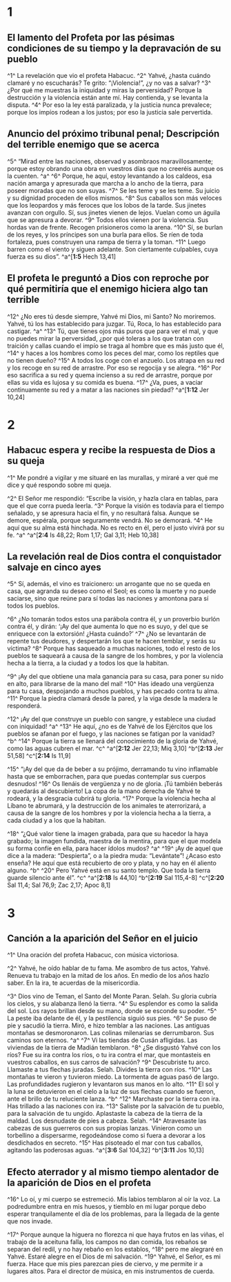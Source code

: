 # 1 
## El lamento del Profeta por las pésimas condiciones de su tiempo y la depravación de su pueblo
^1^ La revelación que vio el profeta Habacuc. ^2^ Yahvé, ¿hasta cuándo clamaré y no escucharás? Te grito: “¡Violencia!”, ¿y no vas a salvar? ^3^ ¿Por qué me muestras la iniquidad y miras la perversidad? Porque la destrucción y la violencia están ante mí. Hay contienda, y se levanta la disputa. ^4^ Por eso la ley está paralizada, y la justicia nunca prevalece; porque los impíos rodean a los justos; por eso la justicia sale pervertida. 

## Anuncio del próximo tribunal penal; Descripción del terrible enemigo que se acerca
^5^ “Mirad entre las naciones, observad y asombraos maravillosamente; porque estoy obrando una obra en vuestros días que no creeréis aunque os la cuenten. ^a^ ^6^ Porque, he aquí, estoy levantando a los caldeos, esa nación amarga y apresurada que marcha a lo ancho de la tierra, para poseer moradas que no son suyas. ^7^ Se les teme y se les teme. Su juicio y su dignidad proceden de ellos mismos. ^8^ Sus caballos son más veloces que los leopardos y más feroces que los lobos de la tarde. Sus jinetes avanzan con orgullo. Sí, sus jinetes vienen de lejos. Vuelan como un águila que se apresura a devorar. ^9^ Todos ellos vienen por la violencia. Sus hordas van de frente. Recogen prisioneros como la arena. ^10^ Sí, se burlan de los reyes, y los príncipes son una burla para ellos. Se ríen de toda fortaleza, pues construyen una rampa de tierra y la toman. ^11^ Luego barren como el viento y siguen adelante. Son ciertamente culpables, cuya fuerza es su dios”.
^a^[**1:5** Hech 13,41]

## El profeta le preguntó a Dios con reproche por qué permitiría que el enemigo hiciera algo tan terrible
^12^ ¿No eres tú desde siempre, Yahvé mi Dios, mi Santo? No moriremos. Yahvé, tú los has establecido para juzgar. Tú, Roca, lo has establecido para castigar. ^a^ ^13^ Tú, que tienes ojos más puros que para ver el mal, y que no puedes mirar la perversidad, ¿por qué toleras a los que tratan con traición y callas cuando el impío se traga al hombre que es más justo que él, ^14^ y haces a los hombres como los peces del mar, como los reptiles que no tienen dueño? ^15^ A todos los coge con el anzuelo. Los atrapa en su red y los recoge en su red de arrastre. Por eso se regocija y se alegra. ^16^ Por eso sacrifica a su red y quema incienso a su red de arrastre, porque por ellas su vida es lujosa y su comida es buena. ^17^ ¿Va, pues, a vaciar continuamente su red y a matar a las naciones sin piedad?
^a^[**1:12** Jer 10,24]

# 2 
## Habacuc espera y recibe la respuesta de Dios a su queja
^1^ Me pondré a vigilar y me situaré en las murallas, y miraré a ver qué me dice y qué respondo sobre mi queja. 

^2^ El Señor me respondió: “Escribe la visión, y hazla clara en tablas, para que el que corra pueda leerla. ^3^ Porque la visión es todavía para el tiempo señalado, y se apresura hacia el fin, y no resultará falsa. Aunque se demore, espérala, porque seguramente vendrá. No se demorará. ^4^ He aquí que su alma está hinchada. No es recto en él, pero el justo vivirá por su fe. ^a^ 
^a^[**2:4** Is 48,22; Rom 1,17; Gal 3,11; Heb 10,38]

## La revelación real de Dios contra el conquistador salvaje en cinco ayes
^5^ Sí, además, el vino es traicionero: un arrogante que no se queda en casa, que agranda su deseo como el Seol; es como la muerte y no puede saciarse, sino que reúne para sí todas las naciones y amontona para sí todos los pueblos. 

^6^ ¿No tomarán todos estos una parábola contra él, y un proverbio burlón contra él, y dirán: ‘¡Ay del que aumenta lo que no es suyo, y del que se enriquece con la extorsión! ¿Hasta cuándo?’ ^7^ ¿No se levantarán de repente tus deudores, y despertarán los que te hacen temblar, y serás su víctima? ^8^ Porque has saqueado a muchas naciones, todo el resto de los pueblos te saqueará a causa de la sangre de los hombres, y por la violencia hecha a la tierra, a la ciudad y a todos los que la habitan. 

^9^ ¡Ay del que obtiene una mala ganancia para su casa, para poner su nido en alto, para librarse de la mano del mal! ^10^ Has ideado una vergüenza para tu casa, despojando a muchos pueblos, y has pecado contra tu alma. ^11^ Porque la piedra clamará desde la pared, y la viga desde la madera le responderá. 

^12^ ¡Ay del que construye un pueblo con sangre, y establece una ciudad con iniquidad! ^a^ ^13^ He aquí, ¿no es de Yahvé de los Ejércitos que los pueblos se afanan por el fuego, y las naciones se fatigan por la vanidad? ^b^ ^14^ Porque la tierra se llenará del conocimiento de la gloria de Yahvé, como las aguas cubren el mar. ^c^ 
^a^[**2:12** Jer 22,13; Miq 3,10] ^b^[**2:13** Jer 51,58] ^c^[**2:14** Is 11,9]

^15^ “¡Ay del que da de beber a su prójimo, derramando tu vino inflamable hasta que se emborrachen, para que puedas contemplar sus cuerpos desnudos! ^16^ Os llenáis de vergüenza y no de gloria. ¡Tú también beberás y quedarás al descubierto! La copa de la mano derecha de Yahvé te rodeará, y la desgracia cubrirá tu gloria. ^17^ Porque la violencia hecha al Líbano te abrumará, y la destrucción de los animales te aterrorizará, a causa de la sangre de los hombres y por la violencia hecha a la tierra, a cada ciudad y a los que la habitan. 

^18^ “¿Qué valor tiene la imagen grabada, para que su hacedor la haya grabado; la imagen fundida, maestra de la mentira, para que el que modela su forma confíe en ella, para hacer ídolos mudos? ^a^ ^19^ ¡Ay de aquel que dice a la madera: “Despierta”, o a la piedra muda: “Levántate”! ¿Acaso esto enseña? He aquí que está recubierto de oro y plata, y no hay en él aliento alguno. ^b^ ^20^ Pero Yahvé está en su santo templo. Que toda la tierra guarde silencio ante él”. ^c^ 
^a^[**2:18** Is 44,10] ^b^[**2:19** Sal 115,4-8] ^c^[**2:20** Sal 11,4; Sal 76,9; Zac 2,17; Apoc 8,1]

# 3 
## Canción a la aparición del Señor en el juicio
^1^ Una oración del profeta Habacuc, con música victoriosa. 

^2^ Yahvé, he oído hablar de tu fama. Me asombro de tus actos, Yahvé. Renueva tu trabajo en la mitad de los años. En medio de los años hazlo saber. En la ira, te acuerdas de la misericordia. 

^3^ Dios vino de Teman, el Santo del Monte Paran. Selah. Su gloria cubría los cielos, y su alabanza llenó la tierra. ^4^ Su esplendor es como la salida del sol. Los rayos brillan desde su mano, donde se esconde su poder. ^5^ La peste iba delante de él, y la pestilencia siguió sus pies. ^6^ Se puso de pie y sacudió la tierra. Miró, e hizo temblar a las naciones. Las antiguas montañas se desmoronaron. Las colinas milenarias se derrumbaron. Sus caminos son eternos. ^a^ ^7^ Vi las tiendas de Cusán afligidas. Las viviendas de la tierra de Madián temblaron. ^8^ ¿Se disgustó Yahvé con los ríos? Fue su ira contra los ríos, o tu ira contra el mar, que montasteis en vuestros caballos, en sus carros de salvación? ^9^ Descubriste tu arco. Llamaste a tus flechas juradas. Selah. Divides la tierra con ríos. ^10^ Las montañas te vieron y tuvieron miedo. La tormenta de aguas pasó de largo. Las profundidades rugieron y levantaron sus manos en lo alto. ^11^ El sol y la luna se detuvieron en el cielo a la luz de sus flechas cuando se fueron, ante el brillo de tu reluciente lanza. ^b^ ^12^ Marchaste por la tierra con ira. Has trillado a las naciones con ira. ^13^ Saliste por la salvación de tu pueblo, para la salvación de tu ungido. Aplastaste la cabeza de la tierra de la maldad. Los desnudaste de pies a cabeza. Selah. ^14^ Atravesaste las cabezas de sus guerreros con sus propias lanzas. Vinieron como un torbellino a dispersarme, regodeándose como si fuera a devorar a los desdichados en secreto. ^15^ Has pisoteado el mar con tus caballos, agitando las poderosas aguas.
^a^[**3:6** Sal 104,32] ^b^[**3:11** Jos 10,13]

## Efecto aterrador y al mismo tiempo alentador de la aparición de Dios en el profeta
^16^ Lo oí, y mi cuerpo se estremeció. Mis labios temblaron al oír la voz. La podredumbre entra en mis huesos, y tiemblo en mi lugar porque debo esperar tranquilamente el día de los problemas, para la llegada de la gente que nos invade. 

^17^ Porque aunque la higuera no florezca ni que haya frutos en las viñas, el trabajo de la aceituna falla, los campos no dan comida, los rebaños se separan del redil, y no hay rebaño en los establos, ^18^ pero me alegraré en Yahvé. Estaré alegre en el Dios de mi salvación. ^19^ Yahvé, el Señor, es mi fuerza. Hace que mis pies parezcan pies de ciervo, y me permite ir a lugares altos. Para el director de música, en mis instrumentos de cuerda. 